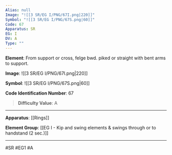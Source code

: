 ```yaml
---
Alias: null
Image: "![[3 SR/EG I/PNG/67I.png|220]]"
Symbol: "![[3 SR/EG I/PNG/67S.png|60]]"
Code: 67
Apparatus: SR
EG: I
DV: A
Type: ""
---
```

**Element**: From support or cross, felge bwd. piked or straight with bent arms to support.

**Image**:
![[3 SR/EG I/PNG/67I.png|220]]

**Symbol**:
![[3 SR/EG I/PNG/67S.png|60]]

**Code Identification Number**: 67

>**Difficulty Value**: A

___
**Apparatus**: [[Rings]]

**Element Group**: [[EG I - Kip and swing elements & swings through or to handstand (2 sec.)]]
___
#SR #EG1 #A
